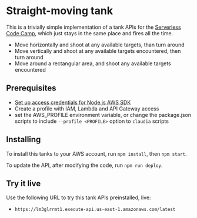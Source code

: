# Straight-moving tank

This is a trivially simple implementation of a tank APIs for the [Serverless Code Camp](https://serverless.camp), which just stays in the same place and fires all the time.



* Move horizontally and shoot at any available targets, than turn around
* Move vertically and shoot at any available targets encountered, then turn around
* Move around a rectangular area, and shoot any available targets encountered

## Prerequisites

* [Set up access credentials for Node.js AWS SDK](http://docs.aws.amazon.com/AWSJavaScriptSDK/guide/node-configuring.html)
* Create a profile with IAM, Lambda and API Gateway access
* set the AWS_PROFILE environment variable, or change the package.json scripts to include `--profile <PROFILE>` option to `claudia` scripts

## Installing

To install this tanks to your AWS account, run `npm install`, then `npm start`. 

To update the API, after modifying the code, run `npm run deploy`.

## Try it live

Use the following URL to try this tank APIs preinstalled, live:

* `https://lm3glrrmt1.execute-api.us-east-1.amazonaws.com/latest` 
